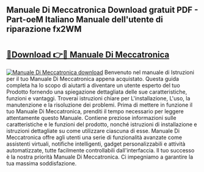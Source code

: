 ## Manuale Di Meccatronica Download gratuit PDF - Part-oeM Italiano Manuale dell'utente di riparazione fx2WM

# <h2><a href="http://dfgqh9.blite.top/?on=Manuale+Di+Meccatronica">🔗Download 👉🔴 Manuale Di Meccatronica</a></h2>

[![Manuale Di Meccatronica download](https://i.imgur.com/lujVjoI.png)](http://dfgqh9.blite.top/?on=Manuale+Di+Meccatronica)
Benvenuto nel manuale di Istruzioni per il tuo Manuale Di Meccatronica appena acquistato. Questa guida completa ha lo scopo di aiutarti a diventare un utente esperto del tuo Prodotto fornendo una spiegazione dettagliata delle sue caratteristiche, funzioni e vantaggi. Troverai istruzioni chiare per L'installazione, L'uso, la manutenzione e la risoluzione dei problemi. Prima di mettere in funzione il tuo Manuale Di Meccatronica, prenditi il tempo necessario per leggere attentamente questo Manuale. Contiene preziose informazioni sulle caratteristiche e le funzioni del prodotto, nonché istruzioni di installazione e istruzioni dettagliate su come utilizzare ciascuna di esse. Manuale Di Meccatronica offre agli utenti una serie di funzionalità avanzate come assistenti virtuali, notifiche intelligenti, gadget personalizzabili e attività automatizzate, tutte facilmente controllabili dall'interfaccia. Il tuo successo è la nostra priorità Manuale Di Meccatronica. Ci impegniamo a garantire la tua massima soddisfazione.
